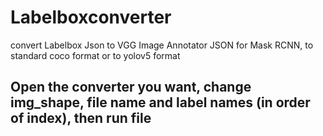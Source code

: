 # Labelboxconverter
convert Labelbox Json to VGG Image Annotator JSON for Mask RCNN, to standard coco format or to yolov5 format
## Open the converter you want, change img_shape, file name and label names (in order of index), then run file
